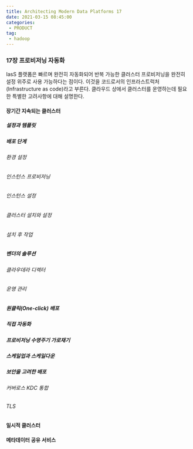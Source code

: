 ```yaml
---
title: Architecting Modern Data Platforms 17
date: 2021-03-15 08:45:00
categories:
 - PRODUCT
tag:
 - hadoop
---
```


### 17장 프로비저닝 자동화

IasS 플랫폼은 빠르며 완전히 자동화되어 반복 가능한 클러스터 프로비저닝을 완전히 설정 위주로 사용 가능하다는 점이다. 이것을 코드로서의 인프라스트럭처(Infrastructure as code)라고 부른다. 클라우드 상에서 클러스터를 운영하는데 필요한 특별한 고려사항에 대해 설명한다.

<!-- more -->

#### 장기간 지속되는 클러스터

##### 설정과 템플릿

##### 배포 단계

###### 환경 설정

###### 인스턴스 프로비저닝

###### 인스턴스 설정

###### 클러스터 설치와 설정

###### 설치 후 작업

##### 벤더의 솔루션

###### 클라우데라 디렉터

###### 운영 관리



##### 원클릭(One-click) 배포

##### 직접 자동화

##### 프로비저닝 수명주기 가로채기

##### 스케일업과 스케일다운

##### 보안을 고려한 배포

###### 커버로스 KDC 통합

###### TLS



#### 일시적 클러스터



#### 메타데이터 공유 서비스